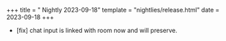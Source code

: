 +++
title = " Nightly 2023-09-18"
template = "nightlies/release.html"
date = 2023-09-18
+++

- [fix] chat input is linked with room now and will preserve.

